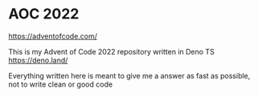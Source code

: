 # AOC 2022

https://adventofcode.com/

This is my Advent of Code 2022 repository written in Deno TS https://deno.land/

Everything written here is meant to give me a answer as fast as possible, not to write clean or good code
